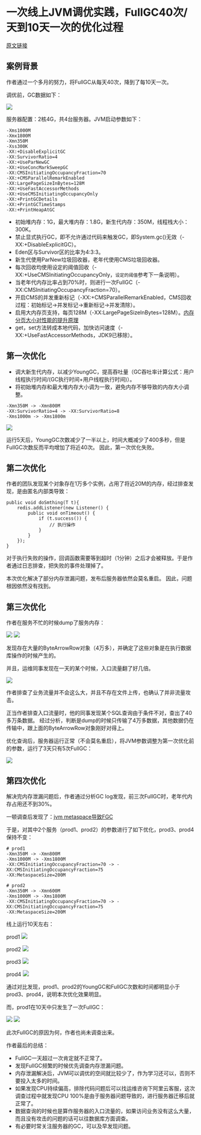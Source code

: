 # 一次线上JVM调优实践，FullGC40次/天到10天一次的优化过程

[原文链接](https://heapdump.cn/article/1859160)

## 案例背景

作者通过一个多月的努力，将FullGC从每天40次，降到了每10天一次。

调优前，GC数据如下：

<img src="https://a.perfma.net/img/1858865">

服务器配置：2核4G，共4台服务器。JVM启动参数如下：

```shell
-Xms1000M 
-Xmx1800M 
-Xmn350M 
-Xss300K 
-XX:+DisableExplicitGC 
-XX:SurvivorRatio=4 
-XX:+UseParNewGC 
-XX:+UseConcMarkSweepGC 
-XX:CMSInitiatingOccupancyFraction=70 
-XX:+CMSParallelRemarkEnabled 
-XX:LargePageSizeInBytes=128M 
-XX:+UseFastAccessorMethods 
-XX:+UseCMSInitiatingOccupancyOnly 
-XX:+PrintGCDetails 
-XX:+PrintGCTimeStamps 
-XX:+PrintHeapAtGC
```

- 初始堆内存：1G，最大堆内存：1.8G，新生代内存：350M，线程栈大小：300K。
- 禁止显式执行GC，即不允许通过代码来触发GC，即System.gc()无效（-XX:+DisableExplicitGC）。
- Eden区与Survivor区的比率为4:3:3。
- 新生代使用ParNew垃圾回收器，老年代使用CMS垃圾回收器。
- 每次回收均使用设定的阈值回收（-XX:+UseCMSInitiatingOccupancyOnly，`设定的阈值`参考下一条说明）。
- 当老年代内存比率占到70%时，则进行一次FullGC（-XX:CMSInitiatingOccupancyFraction=70）。
- 开启CMS的并发重新标记（-XX:+CMSParallelRemarkEnabled，CMS回收过程：初始标记->并发标记->重新标记->并发清除）。
- 启用大内存页支持，每页128M（-XX:LargePageSizeInBytes=128M）。[内存分页大小对性能的提升原理](https://blog.51cto.com/u_14286115/3332634)
- get，set方法转成本地代码，加快访问速度（-XX:+UseFastAccessorMethods，JDK9已移除）。

## 第一次优化

- 调大新生代内存，以减少YoungGC，提高吞吐量（GC吞吐率计算公式：用户线程执行时间/(GC执行时间+用户线程执行时间)）。
- 将初始堆内存和最大堆内存大小调为一致，避免内存不够导致的内存大小调整。

```shell
-Xmn350M -> -Xmn800M
-XX:SurvivorRatio=4 -> -XX:SurvivorRatio=8
-Xms1000m -> -Xms1800m
```

<img src="https://a.perfma.net/img/1858890">

运行5天后，YoungGC次数减少了一半以上，时间大概减少了400多秒，但是FullGC次数反而平均增加了将近40次。 因此，第一次优化失败。

## 第二次优化

作者的团队发现某个对象存在1万多个实例，占用了将近20M的内存，经过排查发现，是由匿名内部类导致：

```shell
public void doSmthing(T t){
	redis.addListener(new Listener() {
		public void onTimeout() {
			if (t.success()) {
				// 执行操作
			}
		}
	});
}
```

对于执行失败的操作，回调函数需要等到超时（1分钟）之后才会被释放。于是作者通过日志排查，把失败的事件处理掉了。 

本次优化解决了部分内存泄漏问题，发布后服务器依然会莫名重启。 因此，问题根因依然没有找到。

## 第三次优化

作者在服务不忙的时候dump了服务内存：

<img src="https://a.perfma.net/img/1858914">
<img src="https://a.perfma.net/img/1858945">

发现存在大量的ByteArrowRow对象（4万多），并确定了这些对象是在执行数据库操作的时候产生的。 

并且，运维同事发现在一天的某个时候，入口流量翻了好几倍。

<img src="https://a.perfma.net/img/1858960">

作者排查了业务流量并不会这么大，并且不存在文件上传，也确认了并非流量攻击。

正当作者排查入口流量时，他的同事发现某个SQL查询由于条件不对，查出了40多万条数据。 经过分析，判断是dump的时候只传输了4万多数据，其他数据仍在传输中，跟上面的ByteArrowRow对象刚好对得上。

优化查询后，服务器运行正常（不会莫名重启），将JVM参数调整为第一次优化前的参数，运行了3天只有5次FullGC：

<img src="https://a.perfma.net/img/1858985">

## 第四次优化

解决完内存泄漏问题后，作者通过分析GC log发现，前三次FullGC时，老年代内存占用还不到30%。

一顿调查后发现了：[jvm metaspace导致FGC](https://blog.csdn.net/zjwstz/article/details/77478054)

于是，对其中2个服务（prod1、prod2）的参数进行了如下优化，prod3、prod4保持不变：

```shell
# prod1
-Xmn350M -> -Xmn800M
-Xms1000M -> -Xms1800M
-XX:CMSInitiatingOccupancyFraction=70 -> -XX:CMSInitiatingOccupancyFraction=75
-XX:MetaspaceSize=200M
```

```shell
# prod2
-Xmn350M -> -Xmn600M
-Xms1000M -> -Xms1800M
-XX:CMSInitiatingOccupancyFraction=70 -> -XX:CMSInitiatingOccupancyFraction=75
-XX:MetaspaceSize=200M
```

线上运行10天左右：

prod1
<img src="https://a.perfma.net/img/1858997">

prod2
<img src="https://a.perfma.net/img/1859024">

prod3
<img src="https://a.perfma.net/img/1859050">

prod4
<img src="https://a.perfma.net/img/1859080">

通过对比发现，prod1、prod2的YoungGC和FullGC次数和时间都明显小于prod3、prod4，说明本次优化效果明显。

而，prod1在10天中只发生了一次FullGC：

<img src="https://a.perfma.net/img/1859091">

<img src="https://a.perfma.net/img/1859101">

此次FullGC的原因为何，作者也尚未调查出来。

作者最后的总结：

- FullGC一天超过一次肯定就不正常了。
- 发现FullGC频繁的时候优先调查内存泄漏问题。
- 内存泄漏解决后，JVM可以调优的空间就比较少了，作为学习还可以，否则不要投入太多的时间。
- 如果发现CPU持续偏高，排除代码问题后可以找运维咨询下阿里云客服，这次调查过程中就发现CPU 100%是由于服务器问题导致的，进行服务器迁移后就正常了。
- 数据查询的时候也是算作服务器的入口流量的，如果访问业务没有这么大量，而且没有攻击的问题的话可以往数据库方面调查。
- 有必要时常关注服务器的GC，可以及早发现问题。